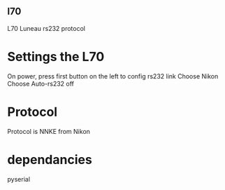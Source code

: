## l70
L70  Luneau rs232 protocol

# Settings the L70
On power, press first button on the left to config rs232 link
Choose Nikon
Choose Auto-rs232 off

# Protocol
Protocol is NNKE from Nikon

# dependancies
pyserial